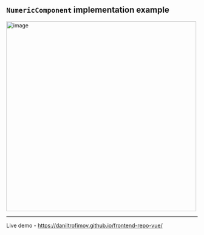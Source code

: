 ## `NumericComponent` implementation example

<img width="500" alt="image" src="https://github.com/user-attachments/assets/cca1271c-1a90-40a1-827a-9e2753fd9faa" />

<hr>

Live demo - https://daniltrofimov.github.io/frontend-repo-vue/
